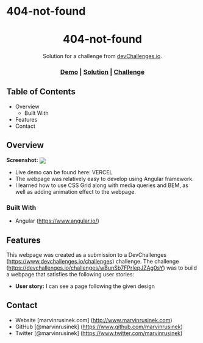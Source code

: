 # 404-not-found

<h1 align="center">404-not-found</h1>

<div align="center">
   Solution for a challenge from <a href="http://devchallenges.io">devChallenges.io</a>.
</div>

<div align="center">
  <h3>
    <a href="VERCEL">Demo</a>
    <span> | </span>
    <a href="https://www.github.com/marvinrusinek/devchallenges-404-not-found">Solution</a>
    <span> | </span>
    <a href="https://devchallenges.io/challenges/wBunSb7FPrIepJZAg0sY">Challenge</a>
  </h3>
</div>

## Table of Contents

- Overview
  - Built With
- Features
- Contact

<!-- OVERVIEW -->

## Overview

<b>Screenshot:</b> 
<img src="http://www.marvinrusinek.com/portfolio-projects/devchallenges-404-not-found.png" align="center">

- Live demo can be found here: VERCEL
- The webpage was relatively easy to develop using Angular framework.
- I learned how to use CSS Grid along with media queries and BEM, as well as adding animation effect to the webpage.

### Built With
- Angular (https://www.angular.io/)

## Features
This webpage was created as a submission to a DevChallenges (https://www.devchallenges.io/challenges) challenge. The challenge (https://devchallenges.io/challenges/wBunSb7FPrIepJZAg0sY) was to build a webpage that satisfies the following user stories:

- <b>User story:</b> I can see a page following the given design

## Contact
- Website [marvinrusinek.com] (http://www.marvinrusinek.com)
- GitHub [@marvinrusinek] (https://www.github.com/marvinrusinek)
- Twitter [@marvinrusinek] (https://www.twitter.com/marvinrusinek)
